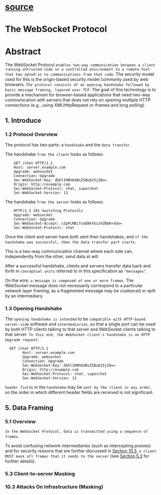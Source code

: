 # [source](https://www.rfc-editor.org/rfc/rfc6455.html#section-1.3)

# The WebSocket Protocol
# Abstract
The WebSocket Protocol `enables two-way communication between a client
running untrusted code in a controlled environment to a remote host
that has opted-in to communications from that code`. The security
model used for this is the origin-based security model commonly used by web browsers. `The protocol consists of an opening handshake
followed by basic message framing, layered over TCP`. The goal of this technology is to provide a mechanism for browser-based applications that need two-way communication with servers that does not rely on opening multiple HTTP connections (e.g., using XMLHttpRequest or iframes and long polling).


## 1. Introduce
### 1.2 Protocol Overview
The protocol has two parts: a `handshake` and the `data transfer`.

The handshake `from the client` looks as follows:

        GET /chat HTTP/1.1
        Host: server.example.com
        Upgrade: websocket
        Connection: Upgrade
        Sec-WebSocket-Key: dGhlIHNhbXBsZSBub25jZQ==
        Origin: http://example.com
        Sec-WebSocket-Protocol: chat, superchat
        Sec-WebSocket-Version: 13

   The handshake `from the server` looks as follows:

        HTTP/1.1 101 Switching Protocols
        Upgrade: websocket
        Connection: Upgrade
        Sec-WebSocket-Accept: s3pPLMBiTxaQ9kYGzzhZRbK+xOo=
        Sec-WebSocket-Protocol: chat

Once the client and server have both sent their handshakes, and `if
the handshake was successful, then the data transfer part starts`.

This is a two-way communication channel where each side can, independently from the other, send data at will.

After a successful handshake, clients and servers transfer data back and forth in `conceptual units` referred to in this specification as `"messages"`. 

On the wire, `a message is composed of one or more frames`. The WebSocket message does not necessarily correspond to a particular network layer framing, as a fragmented message may be coalesced or split by an intermediary.

### 1.3 Opening Handshake
The `opening handshake is intended` to be `compatible with HTTP-based
server-side` software and `intermediaries`, so that a single port can be used by both HTTP clients talking to that server and WebSocket clients talking to that server.  `To this end, the WebSocket client's handshake is an HTTP Upgrade request`:
```
  GET /chat HTTP/1.1
        Host: server.example.com
        Upgrade: websocket
        Connection: Upgrade
        Sec-WebSocket-Key: dGhlIHNhbXBsZSBub25jZQ==
        Origin: http://example.com
        Sec-WebSocket-Protocol: chat, superchat
        Sec-WebSocket-Version: 13
```

`header fields` in the `handshake` may be `sent by the client in any order`, so the order in which different header fields are received is not significant.
## 5. Data Framing
### 5.1 Overview
`In the WebSocket Protocol, data is transmitted using a sequence of
frames`.

To avoid confusing network intermediaries (such as intercepting proxies) and for security reasons that are further discussed in [Section 10.3](#103-attacks-on-infrastructure-masking), `a client MUST mask all frames that it sends to the server` (see [Section 5.3](#53-client-to-server-masking) for further details). 

### 5.3 Client-to-server Masking

### 10.3 Attacks On Infrastructure (Masking)
